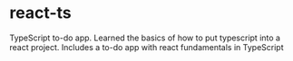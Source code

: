 # react-ts

TypeScript to-do app. Learned the basics of how to put typescript into a react project. Includes a to-do app with react fundamentals in TypeScript
